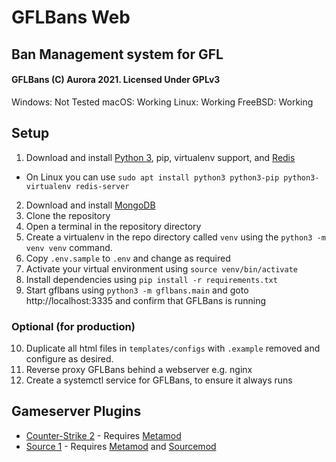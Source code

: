 # GFLBans Web
## Ban Management system for GFL
#### GFLBans (C) Aurora 2021. Licensed Under GPLv3

Windows: Not Tested
macOS: Working
Linux: Working
FreeBSD: Working

## Setup

1) Download and install [Python 3](https://www.python.org/downloads/), pip, virtualenv support, and [Redis](https://redis.io/downloads/)
  - On Linux you can use `sudo apt install python3 python3-pip python3-virtualenv redis-server`
2) Download and install [MongoDB](https://www.mongodb.com/try/download/community)
3) Clone the repository
4) Open a terminal in the repository directory
5) Create a virtualenv in the repo directory called `venv` using the `python3 -m venv venv` command.
6) Copy `.env.sample` to `.env` and change as required
7) Activate your virtual environment using `source venv/bin/activate`
8) Install dependencies using `pip install -r requirements.txt`
9) Start gflbans using `python3 -m gflbans.main` and goto http://localhost:3335 and confirm that GFLBans is running

### Optional (for production)
10) Duplicate all html files in `templates/configs` with `.example` removed and configure as desired.
11) Reverse proxy GFLBans behind a webserver e.g. nginx
12) Create a systemctl service for GFLBans, to ensure it always runs

## Gameserver Plugins

- [Counter-Strike 2](https://github.com/Frozen-H2O/CS2_Fixes/tree/gflbans) - Requires [Metamod](https://www.sourcemm.net/downloads.php/?branch=master)
- [Source 1](https://github.com/GFLClan/sm_gflbans) - Requires [Metamod](https://www.sourcemm.net/downloads.php/?branch=master) and [Sourcemod](https://www.sourcemod.net/downloads.php)

